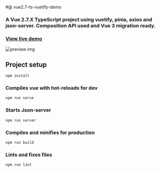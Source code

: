 #@ vue2.7-ts-vuetify-demo

### A Vue 2.7.X TypeScript project using vuetify, pinia, axios and json-server. Composition API used and Vue 3 migration ready.
### [View live demo](https://david-gi.github.io/crypto-portfolio-vue2.7-demo/)

![preview img](https://github.com/david-gi/vue2.7-ts-vuetify-demo/blob/master/preview.png)

## Project setup
```
npm install
```

### Compiles vue with hot-reloads for dev
```
npm run serve
```

### Starts Json-server
```
npm run server
```

### Compiles and minifies for production
```
npm run build
```

### Lints and fixes files
```
npm run lint
```
